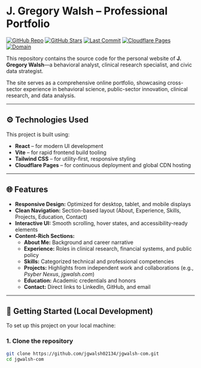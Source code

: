 # J. Gregory Walsh – Professional Portfolio

[![GitHub Repo](https://img.shields.io/badge/GitHub-jgwalsh--com-181717?logo=github&logoColor=white&style=flat-square)](https://github.com/jgwalsh02134/jgwalsh-com)
[![GitHub Stars](https://img.shields.io/github/stars/jgwalsh02134/jgwalsh-com?logo=github&style=flat-square)](https://github.com/jgwalsh02134/jgwalsh-com/stargazers)
[![Last Commit](https://img.shields.io/github/last-commit/jgwalsh02134/jgwalsh-com?logo=github&style=flat-square)](https://github.com/jgwalsh02134/jgwalsh-com/commits/main)
[![Cloudflare Pages](https://img.shields.io/badge/Hosted%20on-Cloudflare%20Pages-F38020?logo=cloudflare&logoColor=white&style=flat-square)](https://pages.cloudflare.com/)
[![Domain](https://img.shields.io/badge/Domain-jgwalsh.com-blue?logo=cloudflare&logoColor=white&style=flat-square)](https://jgwalsh.com)

This repository contains the source code for the personal website of **J. Gregory Walsh**—a behavioral analyst, clinical research specialist, and civic data strategist.

The site serves as a comprehensive online portfolio, showcasing cross-sector experience in behavioral science, public-sector innovation, clinical research, and data analysis.

---

## ⚙️ Technologies Used

This project is built using:

- **React** – for modern UI development  
- **Vite** – for rapid frontend build tooling  
- **Tailwind CSS** – for utility-first, responsive styling  
- **Cloudflare Pages** – for continuous deployment and global CDN hosting  

---

## 🌐 Features

- **Responsive Design:** Optimized for desktop, tablet, and mobile displays  
- **Clean Navigation:** Section-based layout (About, Experience, Skills, Projects, Education, Contact)  
- **Interactive UI:** Smooth scrolling, hover states, and accessibility-ready elements  
- **Content-Rich Sections:**
  - **About Me:** Background and career narrative  
  - **Experience:** Roles in clinical research, financial systems, and public policy  
  - **Skills:** Categorized technical and professional competencies  
  - **Projects:** Highlights from independent work and collaborations (e.g., *Psyber Nexus*, *jgwalsh.com*)  
  - **Education:** Academic credentials and honors  
  - **Contact:** Direct links to LinkedIn, GitHub, and email  

---

## 🚀 Getting Started (Local Development)

To set up this project on your local machine:

### 1. Clone the repository

```bash
git clone https://github.com/jgwalsh02134/jgwalsh-com.git
cd jgwalsh-com
